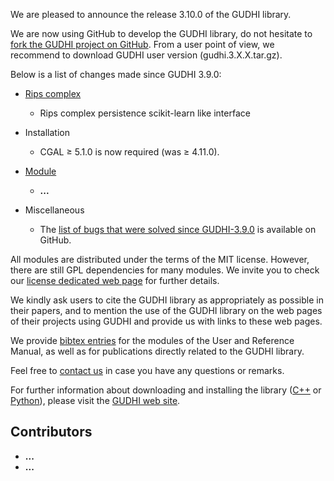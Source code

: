We are pleased to announce the release 3.10.0 of the GUDHI library.

We are now using GitHub to develop the GUDHI library, do not hesitate to [fork the GUDHI project on GitHub](https://github.com/GUDHI/gudhi-devel). From a user point of view, we recommend to download GUDHI user version (gudhi.3.X.X.tar.gz).

Below is a list of changes made since GUDHI 3.9.0:

- [Rips complex](https://gudhi.inria.fr/python/latest/rips_complex_sklearn_itf_ref.html)
     - Rips complex persistence scikit-learn like interface

- Installation
     - CGAL &ge; 5.1.0 is now required (was &ge; 4.11.0).

- [Module](link)
     - **...**

- Miscellaneous
     - The [list of bugs that were solved since GUDHI-3.9.0](https://github.com/GUDHI/gudhi-devel/issues?q=label%3A3.10.0+is%3Aclosed) is available on GitHub.

All modules are distributed under the terms of the MIT license.
However, there are still GPL dependencies for many modules. We invite you to check our [license dedicated web page](https://gudhi.inria.fr/licensing/) for further details.

We kindly ask users to cite the GUDHI library as appropriately as possible in their papers, and to mention the use of the GUDHI library on the web pages of their projects using GUDHI and provide us with links to these web pages.

We provide [bibtex entries](https://gudhi.inria.fr/doc/latest/_citation.html) for the modules of the User and Reference Manual, as well as for publications directly related to the GUDHI library. 

Feel free to [contact us](https://gudhi.inria.fr/contact/) in case you have any questions or remarks.

For further information about downloading and installing the library ([C++](https://gudhi.inria.fr/doc/latest/installation.html) or [Python](https://gudhi.inria.fr/python/latest/installation.html)), please visit the [GUDHI web site](https://gudhi.inria.fr/).

## Contributors

- **...**
- **...**